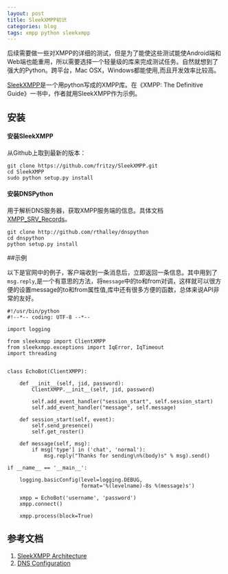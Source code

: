 ```yaml
---
layout: post
title: SleekXMPP初识 
categories: blog
tags: xmpp python sleekxmpp  
---
```



后续需要做一些对XMPP的详细的测试，但是为了能使这些测试能使Android端和Web端也能重用，所以需要选择一个轻量级的库来完成测试任务。自然就想到了强大的Python。跨平台，Mac OSX，Windows都能使用,而且开发效率比较高。

[SleekXMPP](http://sleekxmpp.com/)是一个用python写成的XMPP库。在《XMPP: The Definitive Guide》一书中，作者就用SleekXMPP作为示例。

## 安装

#### 安装SleekXMPP

从Github上取到最新的版本：

	git clone https://github.com/fritzy/SleekXMPP.git
	cd SleekXMPP
	sudo python setup.py install

#### 安装DNSPython

用于解析DNS服务器，获取XMPP服务端的信息。具体文档[XMPP_SRV_Records](http://wiki.xmpp.org/web/SRV_Records)。

	git clone http://github.com/rthalley/dnspython
	cd dnspython
	python setup.py install

##示例

以下是官网中的例子，客户端收到一条消息后，立即返回一条信息。其中用到了`msg.reply`,是一个有意思的方法，将`message`中的to和from对调，这样就可以很方便的设置message的to和from属性值,库中还有很多方便的函数，总体来说API非常的友好。

	#!/usr/bin/python
	#!--*-- coding: UTF-8 --*--
	
	import logging
	
	from sleekxmpp import ClientXMPP
	from sleekxmpp.exceptions import IqError, IqTimeout
	import threading
	
	
	class EchoBot(ClientXMPP):
	
	    def __init__(self, jid, password):
	        ClientXMPP.__init__(self, jid, password)
	
	        self.add_event_handler("session_start", self.session_start)
	        self.add_event_handler("message", self.message)
	
	    def session_start(self, event):
	        self.send_presence()
	        self.get_roster()
	
	    def message(self, msg):
	        if msg['type'] in ('chat', 'normal'):
	            msg.reply("Thanks for sending\n%(body)s" % msg).send()
	
	if __name__ == '__main__':
	
	    logging.basicConfig(level=logging.DEBUG,
	                        format='%(levelname)-8s %(message)s')
	
	    xmpp = EchoBot('username', 'password')
	    xmpp.connect()
	
	    xmpp.process(block=True)
	   
	   
## 参考文档

1. [SleekXMPP Architecture](http://sleekxmpp.com/architecture.html)
2. [DNS Configuration](http://prosody.im/doc/dns)
